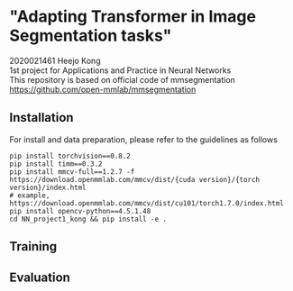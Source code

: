 # "Adapting Transformer in Image Segmentation tasks"
2020021461 Heejo Kong \
1st project for Applications and Practice in Neural Networks \
This repository is based on official code of mmsegmentation \
https://github.com/open-mmlab/mmsegmentation

## Installation

For install and data preparation, please refer to the guidelines as follows

```
pip install torchvision==0.8.2
pip install timm==0.3.2
pip install mmcv-full==1.2.7 -f https://download.openmmlab.com/mmcv/dist/{cuda version}/{torch version}/index.html
# example, https://download.openmmlab.com/mmcv/dist/cu101/torch1.7.0/index.html
pip install opencv-python==4.5.1.48
cd NN_project1_kong && pip install -e .
```


## Training



## Evaluation




